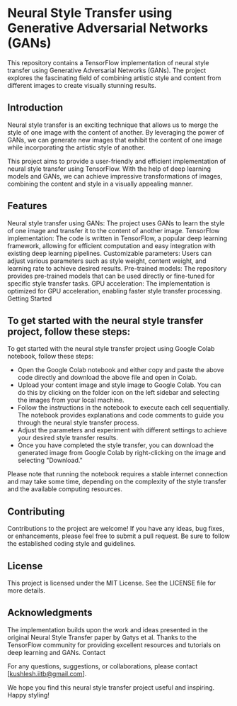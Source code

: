 # Neural Style Transfer using Generative Adversarial Networks (GANs) #

This repository contains a TensorFlow implementation of neural style transfer using Generative Adversarial Networks (GANs). The project explores the fascinating field of combining artistic style and content from different images to create visually stunning results.

## Introduction ##

Neural style transfer is an exciting technique that allows us to merge the style of one image with the content of another. By leveraging the power of GANs, we can generate new images that exhibit the content of one image while incorporating the artistic style of another.

This project aims to provide a user-friendly and efficient implementation of neural style transfer using TensorFlow. With the help of deep learning models and GANs, we can achieve impressive transformations of images, combining the content and style in a visually appealing manner.

## Features ##

Neural style transfer using GANs: The project uses GANs to learn the style of one image and transfer it to the content of another image.
TensorFlow implementation: The code is written in TensorFlow, a popular deep learning framework, allowing for efficient computation and easy integration with existing deep learning pipelines.
Customizable parameters: Users can adjust various parameters such as style weight, content weight, and learning rate to achieve desired results.
Pre-trained models: The repository provides pre-trained models that can be used directly or fine-tuned for specific style transfer tasks.
GPU acceleration: The implementation is optimized for GPU acceleration, enabling faster style transfer processing.
Getting Started

## To get started with the neural style transfer project, follow these steps: ##

To get started with the neural style transfer project using Google Colab notebook, follow these steps:

- Open the Google Colab notebook and either copy and paste the above code directly and download the above file and open in Colab.
- Upload your content image and style image to Google Colab. You can do this by clicking on the folder icon on the left sidebar and selecting the images from your local machine.
- Follow the instructions in the notebook to execute each cell sequentially. The notebook provides explanations and code comments to guide you through the neural style transfer process.
- Adjust the parameters and experiment with different settings to achieve your desired style transfer results.
- Once you have completed the style transfer, you can download the generated image from Google Colab by right-clicking on the image and selecting "Download."

Please note that running the notebook requires a stable internet connection and may take some time, depending on the complexity of the style transfer and the available computing resources.

## Contributing ##

Contributions to the project are welcome! If you have any ideas, bug fixes, or enhancements, please feel free to submit a pull request. Be sure to follow the established coding style and guidelines.

## License ##

This project is licensed under the MIT License. See the LICENSE file for more details.

## Acknowledgments ##

The implementation builds upon the work and ideas presented in the original Neural Style Transfer paper by Gatys et al.
Thanks to the TensorFlow community for providing excellent resources and tutorials on deep learning and GANs.
Contact

For any questions, suggestions, or collaborations, please contact [kushlesh.iitb@gmail.com].

We hope you find this neural style transfer project useful and inspiring. Happy styling!
